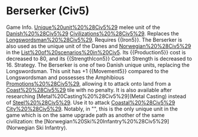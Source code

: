 # Berserker (Civ5)

Game Info.
[Unique%20unit%20%28Civ5%29](Unique) melee unit of the [Danish%20%28Civ5%29](Danish) [Civilizations%20%28Civ5%29](civilization). Replaces the [Longswordsman%20%28Civ5%29](Longswordsman). Requires {{Iron5}}.
The Berserker is also used as the unique unit of the Danes and [Norwegian%20%28Civ5%29](Norwegians) in the [List%20of%20scenarios%20in%20Civ5](scenario). Its {{Production5}} cost is decreased to 80, and its {{StrengthIcon5}} Combat Strength is decreased to 16.
Strategy.
The Berserker is one of two Danish unique units, replacing the Longswordsman. This unit has +1 {{Movement5}} compared to the Longswordsman and possesses the Amphibious [Promotions%20%28Civ5%29](promotion), allowing it to attack onto land from a [Coast%20%28Civ5%29](coast) tile with no penalty. It is also available after researching [Metal%20Casting%20%28Civ5%29](Metal Casting) instead of [Steel%20%28Civ5%29](Steel). Use it to attack [Coastal%20%28Civ5%29](coastal) [City%20%28Civ5%29](cities).
Notably, in "", this is the only unique unit in the game which is on the same upgrade path as another of the same civilization: the [Norwegian%20Ski%20Infantry%20%28Civ5%29](Norwegian Ski Infantry).